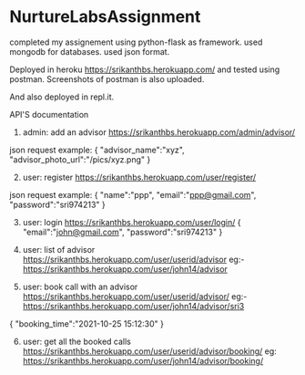 # NurtureLabsAssignment

completed my assignement using python-flask as framework.
used mongodb for databases.
used json format.

Deployed in heroku https://srikanthbs.herokuapp.com/ and tested using postman. Screenshots of postman is also uploaded.

And also deployed in repl.it.

API'S documentation

1. admin: add an advisor
https://srikanthbs.herokuapp.com/admin/advisor/

json request example: 
{
    "advisor_name":"xyz",
    "advisor_photo_url":"/pics/xyz.png"
}

2. user: register
https://srikanthbs.herokuapp.com/user/register/

json request example:
{
    "name":"ppp",
    "email":"ppp@gmail.com",
    "password":"sri974213"
}

3. user: login
https://srikanthbs.herokuapp.com/user/login/
{
    "email":"john@gmail.com",
    "password":"sri974213"
}

4. user: list of advisor
https://srikanthbs.herokuapp.com/user/userid/advisor
eg:-
https://srikanthbs.herokuapp.com/user/john14/advisor

    
5. user: book call with an advisor
https://srikanthbs.herokuapp.com/user/userid/advisor/<advisorid>
eg:-
https://srikanthbs.herokuapp.com/user/john14/advisor/sri3   

{
    "booking_time":"2021-10-25 15:12:30"
}

6. user: get all the booked calls
https://srikanthbs.herokuapp.com/user/userid/advisor/booking/
eg:
https://srikanthbs.herokuapp.com/user/john14/advisor/booking/
